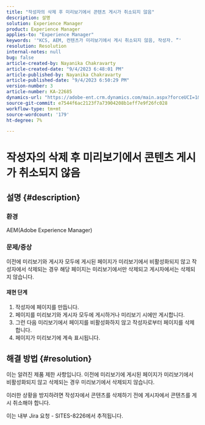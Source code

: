```yaml
---
title: "작성자의 삭제 후 미리보기에서 콘텐츠 게시가 취소되지 않음"
description: 설명
solution: Experience Manager
product: Experience Manager
applies-to: "Experience Manager"
keywords: '"KCS, AEM, 컨텐츠가 미리보기에서 게시 취소되지 않음, 작성자. ”'
resolution: Resolution
internal-notes: null
bug: false
article-created-by: Nayanika Chakravarty
article-created-date: "9/4/2023 6:48:01 PM"
article-published-by: Nayanika Chakravarty
article-published-date: "9/4/2023 6:50:29 PM"
version-number: 3
article-number: KA-22685
dynamics-url: "https://adobe-ent.crm.dynamics.com/main.aspx?forceUCI=1&pagetype=entityrecord&etn=knowledgearticle&id=d8849890-534b-ee11-be6e-6045bd0067ea"
source-git-commit: e7544f6ac2123f7a73904208b1eff7e9f26fc028
workflow-type: tm+mt
source-wordcount: '179'
ht-degree: 7%

---
```


# 작성자의 삭제 후 미리보기에서 콘텐츠 게시가 취소되지 않음

## 설명 {#description}


### 환경

AEM(Adobe Experience Manager)

### 문제/증상

이전에 미리보기와 게시자 모두에 게시된 페이지가 미리보기에서 비활성화되지 않고 작성자에서 삭제되는 경우 해당 페이지는 미리보기에서만 삭제되고 게시자에서는 삭제되지 않습니다.

#### 재현 단계

1. 작성자에 페이지를 만듭니다.
2. 페이지를 미리보기와 게시자 모두에 게시하거나 미리보기 시에만 게시합니다.
3. 그런 다음 미리보기에서 페이지를 비활성화하지 않고 작성자로부터 페이지를 삭제합니다.
4. 페이지가 미리보기에 계속 표시됩니다.





## 해결 방법 {#resolution}


이는 알려진 제품 제한 사항입니다. 이전에 미리보기에 게시된 페이지가 미리보기에서 비활성화되지 않고 삭제되는 경우 미리보기에서 삭제되지 않습니다.

이러한 상황을 방지하려면 작성자에서 콘텐츠를 삭제하기 전에 게시자에서 콘텐츠를 게시 취소해야 합니다.

이는 내부 Jira 요청 - SITES-8226에서 추적됩니다.
